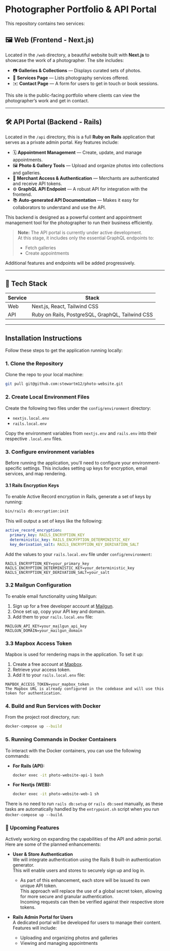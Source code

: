 # Photographer Portfolio & API Portal

This repository contains two services:

## 🖼️ Web (Frontend - Next.js)

Located in the `/web` directory, a beautiful website built with **Next.js** to showcase the work of a photographer. The site includes:

- 📷 **Galleries & Collections** — Displays curated sets of photos.
- 🧰 **Services Page** — Lists photography services offered.
- ✉️ **Contact Page** — A form for users to get in touch or book sessions.

This site is the public-facing portfolio where clients can view the photographer’s work and get in contact.

---

## 🛠️ API Portal (Backend - Rails)

Located in the `/api` directory, this is a full **Ruby on Rails** application that serves as a private admin portal. Key features include:

- 🗓️ **Appointment Management** — Create, update, and manage appointments.
- 🖼️ **Photo & Gallery Tools** — Upload and organize photos into collections and galleries.
- 🔐 **Merchant Access & Authentication** — Merchants are authenticated and receive API tokens.
- ⚙️ **GraphQL API Endpoint** — A robust API for integration with the frontend.
- 📚 **Auto-generated API Documentation** — Makes it easy for collaborators to understand and use the API.

This backend is designed as a powerful content and appointment management tool for the photographer to run their business efficiently.

> **Note:** The API portal is currently under active development.  
> At this stage, it includes only the essential GraphQL endpoints to:
> - Fetch galleries
> - Create appointments

Additional features and endpoints will be added progressively. 

---

## 🔧 Tech Stack

| Service | Stack |
|--------|-------|
| Web | Next.js, React, Tailwind CSS |
| API | Ruby on Rails, PostgreSQL, GraphQL, Tailwind CSS |

---

## Installation Instructions

Follow these steps to get the application running locally:

### 1. Clone the Repository

Clone the repo to your local machine:
```bash
git pull git@github.com:stewartm12/photo-website.git
```

### 2. Create Local Environment Files

Create the following two files under the `config/environment` directory:

- `nextjs.local.env`
- `rails.local.env`

Copy the environment variables from `nextjs.env` and `rails.env` into their respective `.local.env` files.

### 3. Configure environment variables

Before running the application, you'll need to configure your environment-specific settings. This includes setting up keys for encryption, email services, and map rendering.

#### 3.1 Rails Encryption Keys

To enable Active Record encryption in Rails, generate a set of keys by running:

```bash
bin/rails db:encryption:init
```

This will output a set of keys like the following:

```yaml
active_record_encryption:
  primary_key: RAILS_ENCRYPTION_KEY
  deterministic_key: RAILS_ENCRYPTION_DETERMINISTIC_KEY
  key_derivation_salt: RAILS_ENCRYPTION_KEY_DERIVATION_SALT
```

Add the values to your `rails.local.env` file under `config/environment`:

```env
RAILS_ENCRYPTION_KEY=your_primary_key
RAILS_ENCRYPTION_DETERMINISTIC_KEY=your_deterministic_key
RAILS_ENCRYPTION_KEY_DERIVATION_SALT=your_salt
```

### 3.2 Mailgun Configuration

To enable email functionality using Mailgun:

1. Sign up for a free developer account at [Mailgun](https://www.mailgun.com/).
2. Once set up, copy your API key and domain.
3. Add them to your `rails.local.env` file:

```env
MAILGUN_API_KEY=your_mailgun_api_key
MAILGUN_DOMAIN=your_mailgun_domain
```

### 3.3 Mapbox Access Token

Mapbox is used for rendering maps in the application. To set it up:

1. Create a free account at [Mapbox](https://www.mapbox.com/).
2. Retrieve your access token.
3. Add it to your `rails.local.env` file:

```env
MAPBOX_ACCESS_TOKEN=your_mapbox_token
The Mapbox URL is already configured in the codebase and will use this token for authentication.
```

### 4. Build and Run Services with Docker

From the project root directory, run:

```bash
docker-compose up --build
```

### 5. Running Commands in Docker Containers

To interact with the Docker containers, you can use the following commands:

- **For Rails (API):**

  ```bash
  docker exec -it photo-website-api-1 bash
  ```
- **For Nextjs (WEB):**

  ```bash
  docker exec -it photo-website-web-1 sh
  ```

There is no need to run `rails db:setup` or `rails db:seed` manually, as these tasks are automatically handled by the `entrypoint.sh` script when you run `docker-compose up --build`.

### 🚀 Upcoming Features

Actively working on expanding the capabilities of the API and admin portal. Here are some of the planned enhancements:

- **User & Store Authentication**  
  We will integrate authentication using the Rails 8 built-in authentication generator.  
  This will enable users and stores to securely sign up and log in.

  - As part of this enhancement, each store will be issued its own unique API token.  
    This approach will replace the use of a global secret token, allowing for more secure and granular authentication.  
    Incoming requests can then be verified against their respective store tokens.

- **Rails Admin Portal for Users**  
  A dedicated portal will be developed for users to manage their content.  
  Features will include:
  - Uploading and organizing photos and galleries
  - Viewing and managing appointments